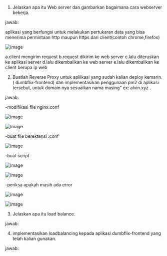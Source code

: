 1. Jelaskan apa itu Web server dan gambarkan bagaimana cara webserver bekerja.

jawab:

aplikasi yang berfungsi untuk melakukan pertukaran data yang bisa menerima permintaan http maupun https dari client(contoh chrome,firefox)

![image](https://github.com/user-attachments/assets/3a31dfd7-b058-4997-b0b6-7acf4ad6f623)

a.client mengirim request
b.request dikirim ke web server
c.lalu diteruskan ke aplikasi server
d.lalu dikembalikan ke web server
e.lalu dikembalikan ke client berupa ip web

2. Buatlah Reverse Proxy untuk aplilkasi yang sudah kalian deploy kemarin. ( dumbflix-frontend) dan implementasikan penggunaan pm2 di aplikasi tersebut, untuk domain nya sesuaikan nama masing" ex: alvin.xyz .

jawab:

-modifikasi file nginx.conf

![image](https://github.com/user-attachments/assets/53af1554-f8f3-4595-975e-cf607d8d82e2)

![image](https://github.com/user-attachments/assets/738463db-138e-4e4f-9594-157305889e15)

-buat file berektensi .conf

![image](https://github.com/user-attachments/assets/3e58a7c3-3180-4650-b1f7-01e79f07c312)

-buat script

![image](https://github.com/user-attachments/assets/03789597-9f2a-4a74-9834-13c737c42e4f)

![image](https://github.com/user-attachments/assets/c5107e60-1516-4329-89b1-0b11c5824d98)

-periksa apakah masih ada error

![image](https://github.com/user-attachments/assets/0e6e5c6f-1827-4478-96b3-53675235f5e6)

![image](https://github.com/user-attachments/assets/3dd8d3fd-3e16-40b6-bbd4-2773f593b0c2)


3. Jelaskan apa itu load balance.

jawab:



4. implementasikan loadbalancing kepada aplikasi  dumbflix-frontend yang telah kalian gunakan.

jawab:
